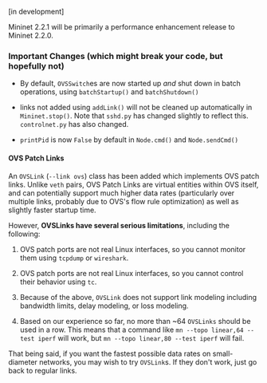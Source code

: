 [in development]

Mininet 2.2.1 will be primarily a performance enhancement release to Mininet 2.2.0.

### Important Changes (which might break your code, but hopefully not)

- By default, `OVSSwitch`es are now started up *and* shut down in batch operations, using `batchStartup()` and `batchShutdown()`

- links not added using `addLink()` will not be cleaned up automatically in `Mininet.stop()`. Note that `sshd.py` has changed slightly to reflect this. `controlnet.py` has also changed.

- `printPid` is now `False` by default in `Node.cmd()` and `Node.sendCmd()`

#### OVS Patch Links

An `OVSLink` (`--link ovs`) class has been added which implements OVS patch links. Unlike `veth` pairs, OVS Patch Links are virtual entities within OVS itself, and can potentially support much higher data rates (particularly over multiple links, probably due to OVS's flow rule optimization) as well as slightly faster startup time.

However, **OVSLinks have several serious limitations**, including the following:

1. OVS patch ports are not real Linux interfaces, so you cannot monitor them using `tcpdump` or `wireshark`.

2. OVS patch ports are not real Linux interfaces, so you cannot control their behavior using `tc`.

3. Because of the above, `OVSLink` does not support link modeling including bandwidth limits, delay modeling, or loss modeling.

4. Based on our experience so far, no more than ~64 `OVSLinks` should be used in a row. This means that a command like `mn --topo linear,64 --test iperf` will work, but `mn --topo linear,80 --test iperf` will fail.

That being said, if you want the fastest possible data rates on small-diameter networks, you may wish to try `OVSLink`s. If they don't work, just go back to regular links.
